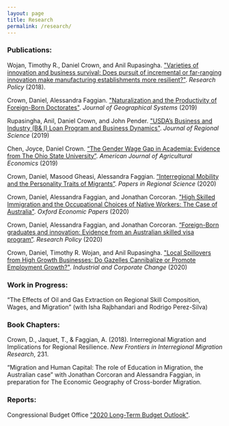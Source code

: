 ```yaml
---
layout: page
title: Research
permalink: /research/
---
```

### Publications:

Wojan, Timothy R., Daniel Crown, and Anil Rupasingha. ["Varieties of innovation and business survival: Does pursuit of incremental or far-ranging innovation make manufacturing establishments more resilient?"](https://www.sciencedirect.com/science/article/abs/pii/S0048733318301562). *Research Policy* (2018).

Crown, Daniel, Alessandra Faggian. ["Naturalization and the Productivity of Foreign-Born Doctorates"](https://link.springer.com/epdf/10.1007/s10109-019-00301-6?author_access_token=zRFG1MxFc9-WwJD6aDPEnve4RwlQNchNByi7wbcMAY7q5kePdIhYCtW0ECFwiz2p0VvR9zWSbNxneLXvyok4GgU2RYFVaeMZPZoamENXo1razg3hWJg3UjDVyzr3_Bb9_aMSQ2zRjiPxslcLpGXAyw%3D%3D). *Journal of Geographical Systems* (2019)

Rupasingha, Anil, Daniel Crown, and John Pender. ["USDA’s Business and Industry (B& I) Loan Program and Business Dynamics"](https://onlinelibrary.wiley.com/doi/pdf/10.1111/jors.12421).  *Journal of Regional Science* (2019)

Chen, Joyce, Daniel Crown. [“The Gender Wage Gap in Academia: Evidence from The Ohio State University”](https://academic.oup.com/ajae/article/101/5/1337/5532316?guestAccessKey=6b313eb5-c7ab-4cbe-b4f7-b2339d6677d0). *American Journal of Agricultural Economics* (2019)

Crown, Daniel, Masood Gheasi, Alessandra Faggian. [“Interregional Mobility and the Personality Traits of Migrants”](https://rsaiconnect.onlinelibrary.wiley.com/doi/10.1111/pirs.12516). *Papers in Regional Science* (2020)

Crown, Daniel, Alessandra Faggian, and Jonathan Corcoran. ["High Skilled Immigration and the Occupational Choices of Native Workers: The Case of Australia"](https://academic.oup.com/oep/article-abstract/72/3/585/5841554?redirectedFrom=fulltext). *Oxford Economic Papers* (2020)

Crown, Daniel, Alessandra Faggian, and Jonathan Corcoran. [“Foreign-Born graduates and innovation: Evidence from an Australian skilled visa program”](https://www.sciencedirect.com/science/article/abs/pii/S0048733320300251). *Research Policy* (2020)

Crown, Daniel, Timothy R. Wojan, and Anil Rupasingha. ["Local Spillovers from High Growth Businesses: Do Gazelles Cannibalize or Promote Employment Growth?"](https://academic.oup.com/icc/advance-article-abstract/doi/10.1093/icc/dtaa032/5918708?redirectedFrom=fulltext). *Industrial and Corporate Change* (2020)

### Work in Progress:


“The Effects of Oil and Gas Extraction on Regional Skill Composition, Wages, and
Migration” 
(with Isha Rajbhandari and Rodrigo Perez-Silva)


### Book Chapters:
Crown, D., Jaquet, T., & Faggian, A. (2018). Interregional Migration and Implications for Regional Resilience. *New Frontiers in Interregional Migration Research*, 231.

“Migration and Human Capital: The role of Education in Migration, the Australian case” with Jonathan Corcoran and Alessandra Faggian, in preparation for The Economic Geography of Cross-border Migration.

### Reports:
Congressional Budget Office ["2020 Long-Term Budget Outlook"](https://www.cbo.gov/publication/56516).

